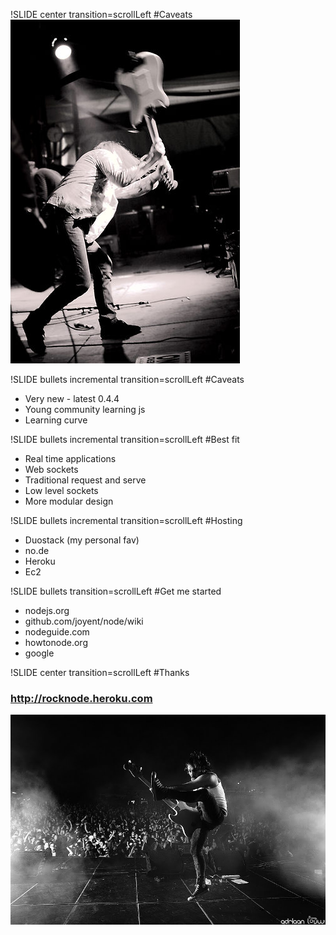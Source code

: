 !SLIDE center transition=scrollLeft
#Caveats
![smash](smash.jpg)

!SLIDE bullets incremental transition=scrollLeft
#Caveats
* Very new - latest 0.4.4
* Young community learning js
* Learning curve

!SLIDE bullets incremental transition=scrollLeft
#Best fit
* Real time applications
* Web sockets
* Traditional request and serve
* Low level sockets 
* More modular design

!SLIDE bullets incremental transition=scrollLeft
#Hosting
* Duostack (my personal fav)
* no.de
* Heroku
* Ec2

!SLIDE bullets transition=scrollLeft
#Get me started
  * nodejs.org
  * github.com/joyent/node/wiki
  * nodeguide.com 
  * howtonode.org
  * google

!SLIDE center transition=scrollLeft
#Thanks
### http://rocknode.heroku.com
![bass](bass.jpg)

